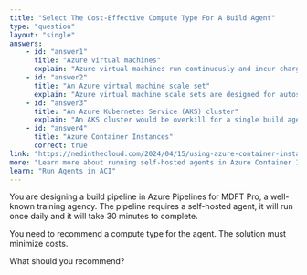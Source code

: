 ```yaml
---
title: "Select The Cost-Effective Compute Type For A Build Agent"
type: "question"
layout: "single"
answers:
    - id: "answer1"
      title: "Azure virtual machines"
      explain: "Azure virtual machines run continuously and incur charges even when idle, making them cost-inefficient for a pipeline that only runs once daily for 30 minutes."
    - id: "answer2"
      title: "An Azure virtual machine scale set"
      explain: "Azure virtual machine scale sets are designed for autoscaling multiple identical VMs, which is more complex than needed and not the most cost-effective for a single daily build job."
    - id: "answer3"
      title: "An Azure Kubernetes Service (AKS) cluster"
      explain: "An AKS cluster would be overkill for a single build agent that runs once daily, involving the overhead costs of running a Kubernetes cluster continuously."
    - id: "answer4"
      title: "Azure Container Instances"
      correct: true
link: "https://nedinthecloud.com/2024/04/15/using-azure-container-instances-for-an-azure-devops-self-hosted-agent/"
more: "Learn more about running self-hosted agents in Azure Container Instances (ACI)"
learn: "Run Agents in ACI"
---
```


You are designing a build pipeline in Azure Pipelines for MDFT Pro, a well-known training agency. The pipeline requires a self-hosted agent, it will run once daily and it will take 30 minutes to complete.

You need to recommend a compute type for the agent. The solution must minimize costs.

What should you recommend?
